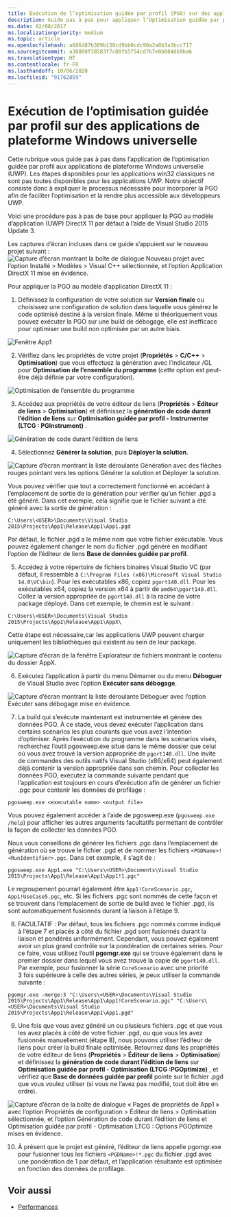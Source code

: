 ```yaml
---
title: Exécution de l’optimisation guidée par profil (PGO) sur des applications de plateforme Windows universelle (UWP)
description: Guide pas à pas pour appliquer l’Optimisation guidée par profil aux applications UWP (plateforme Windows universelle).
ms.date: 02/08/2017
ms.localizationpriority: medium
ms.topic: article
ms.openlocfilehash: a606d87b309b130cd9bb0cdc90a2a8b3a3bcc717
ms.sourcegitcommit: a30808f38583f7c88fb5f54cd7b7e0b604db9ba6
ms.translationtype: HT
ms.contentlocale: fr-FR
ms.lasthandoff: 10/06/2020
ms.locfileid: "91762859"
---
```

# <a name="running-profile-guided-optimization-on-universal-windows-platform-apps"></a>Exécution de l’optimisation guidée par profil sur des applications de plateforme Windows universelle 
 
Cette rubrique vous guide pas à pas dans l’application de l’optimisation guidée par profil aux applications de plateforme Windows universelle (UWP). Les étapes disponibles pour les applications win32 classiques ne sont pas toutes disponibles pour les applications UWP. Notre objectif consiste donc à expliquer le processus nécessaire pour incorporer la PGO afin de faciliter l’optimisation et la rendre plus accessible aux développeurs UWP.

Voici une procédure pas à pas de base pour appliquer la PGO au modèle d’application (UWP) DirectX 11 par défaut à l’aide de Visual Studio 2015 Update 3.
 
Les captures d’écran incluses dans ce guide s’appuient sur le nouveau projet suivant : ![Capture d’écran montrant la boîte de dialogue Nouveau projet avec l’option Installé > Modèles > Visual C++ sélectionnée, et l’option Application DirectX 11 mise en évidence.](images/pgo-001.png)

Pour appliquer la PGO au modèle d’application DirectX 11 :

1. Définissez la configuration de votre solution sur **Version finale** ou choisissez une configuration de solution dans laquelle vous générez le code optimisé destiné à la version finale. Même si théoriquement vous pouvez exécuter la PGO sur une build de débogage, elle est inefficace pour optimiser une build non optimisée par un autre biais. 
 
 ![Fenêtre App1](images/pgo-002.png)
 
2. Vérifiez dans les propriétés de votre projet (**Propriétés** > **C/C++**  > **Optimisation**) que vous effectuez la génération avec l’indicateur /GL pour **Optimisation de l’ensemble du programme** (cette option est peut-être déjà définie par votre configuration).

 ![Optimisation de l’ensemble du programme](images/pgo-003.png)

3. Accédez aux propriétés de votre éditeur de liens (**Propriétés** > **Éditeur de liens** > **Optimisation**) et définissez la **génération de code durant l’édition de liens** sur **Optimisation guidée par profil - Instrumenter (LTCG : PGInstrument)** .
 
 ![Génération de code durant l’édition de liens](images/pgo-004.png)

4. Sélectionnez **Générer la solution**, puis **Déployer la solution**. 

 ![Capture d’écran montrant la liste déroulante Génération avec des flèches rouges pointant vers les options Générer la solution et Déployer la solution.](images/pgo-005.png)
 
 Vous pouvez vérifier que tout a correctement fonctionné en accédant à l’emplacement de sortie de la génération pour vérifier qu’un fichier .pgd a été généré. Dans cet exemple, cela signifie que le fichier suivant a été généré avec la sortie de génération :
 
 `C:\Users\<USER>\Documents\Visual Studio 2015\Projects\App1\Release\App1\App1.pgd`

 Par défaut, le fichier .pgd a le même nom que votre fichier exécutable. Vous pouvez également changer le nom du fichier .pgd généré en modifiant l’option de l’éditeur de liens **Base de données guidée par profil**. 
 
5. Accédez à votre répertoire de fichiers binaires Visual Studio VC (par défaut, il ressemble à `C:\Program Files (x86)\Microsoft Visual Studio 14.0\VC\bin`). Pour les exécutables x86, copiez `pgort140.dll`. Pour les exécutables x64, copiez la version x64 à partir de `amd64\pgort140.dll`. Collez la version appropriée de `pgort140.dll` à la racine de votre package déployé. Dans cet exemple, le chemin est le suivant :

 `C:\Users\<USER>\Documents\Visual Studio 2015\Projects\App1\Release\App1\AppX\`

 Cette étape est nécessaire,car les applications UWP peuvent charger uniquement les bibliothèques qui existent au sein de leur package.

 ![Capture d’écran de la fenêtre Explorateur de fichiers montrant le contenu du dossier AppX.](images/pgo-006.png)
 
6. Exécutez l’application à partir du menu Démarrer ou du menu **Déboguer** de Visual Studio avec l’option **Exécuter sans débogage**. 

 ![Capture d’écran montrant la liste déroulante Déboguer avec l’option Exécuter sans débogage mise en évidence.](images/pgo-007.png)
 
7. La build qui s’exécute maintenant est instrumentée et génère des données PGO. À ce stade, vous devez exécuter l’application dans certains scénarios les plus courants que vous avez l’intention d’optimiser. Après l’exécution du programme dans les scénarios visés, recherchez l’outil pgosweep.exe situé dans le même dossier que celui où vous avez trouvé la version appropriée de `pgort140.dll`. Une invite de commandes des outils natifs Visual Studio (x86/x64) peut également déjà contenir la version appropriée dans son chemin. Pour collecter les données PGO, exécutez la commande suivante pendant que l’application est toujours en cours d’exécution afin de générer un fichier .pgc pour contenir les données de profilage :
 
  `pgosweep.exe <executable name> <output file>` 
 
  Vous pouvez également accéder à l’aide de pgosweep.exe (`pgosweep.exe /help`) pour afficher les autres arguments facultatifs permettant de contrôler la façon de collecter les données PGO.
 
  Nous vous conseillons de générer les fichiers .pgc dans l’emplacement de génération où se trouve le fichier .pgd et de nommer les fichiers `<PGDName>!<RunIdentifier>.pgc`. Dans cet exemple, il s’agit de :
 
  ```
  pgosweep.exe App1.exe "C:\Users\<USER>\Documents\Visual Studio 2015\Projects\App1\Release\App1\App1!1.pgc"
  ```
 
  Le regroupement pourrait également être `App1!CoreScenario.pgc`, `App1!UseCase5.pgc`, etc. Si les fichiers .pgc sont nommés de cette façon et se trouvent dans l’emplacement de sortie de build avec le fichier .pgd, ils sont automatiquement fusionnés durant la liaison à l’étape 9.
 
8. FACULTATIF : Par défaut, tous les fichiers .pgc nommés comme indiqué à l’étape 7 et placés à côté du fichier .pgd sont fusionnés durant la liaison et pondérés uniformément. Cependant, vous pouvez également avoir un plus grand contrôle sur la pondération de certaines séries. Pour ce faire, vous utilisez l’outil **pgomgr.exe** qui se trouve également dans le premier dossier dans lequel vous avez trouvé la copie de `pgort140.dll`. Par exemple, pour fusionner la série `CoreScenario` avec une priorité 3 fois supérieure à celle des autres séries, je peux utiliser la commande suivante :
 
 ```
 pgomgr.exe -merge:3 "C:\Users\<USER>\Documents\Visual Studio 2015\Projects\App1\Release\App1\App1!CoreScenario.pgc" "C:\Users\<USER>\Documents\Visual Studio 2015\Projects\App1\Release\App1\App1.pgd"
 ```
 
9. Une fois que vous avez généré un ou plusieurs fichiers .pgc et que vous les avez placés à côté de votre fichier .pgd, ou que vous les avez fusionnés manuellement (étape 8), nous pouvons utiliser l’éditeur de liens pour créer la build finale optimisée. Retournez dans les propriétés de votre éditeur de liens (**Propriétés** > **Éditeur de liens** > **Optimisation**) et définissez la **génération de code durant l’édition de liens** sur **Optimisation guidée par profil - Optimisation (LTCG :PGOptimize)** , et vérifiez que **Base de données guidée par profil** pointe sur le fichier .pgd que vous voulez utiliser (si vous ne l’avez pas modifié, tout doit être en ordre).

 ![Capture d’écran de la boîte de dialogue « Pages de propriétés de App1 » avec l’option Propriétés de configuration > Éditeur de liens > Optimisation sélectionnée, et l’option Génération de code durant l’édition de liens et Optimisation guidée par profil - Optimisation LTCG : Options PGOptimize mises en évidence.](images/pgo-009.png)
 
10. À présent que le projet est généré, l’éditeur de liens appelle pgomgr.exe pour fusionner tous les fichiers `<PGDName>!*.pgc` du fichier .pgd avec une pondération de 1 par défaut, et l’application résultante est optimisée en fonction des données de profilage.

## <a name="see-also"></a>Voir aussi
- [Performances](performance-and-xaml-ui.md)

 

